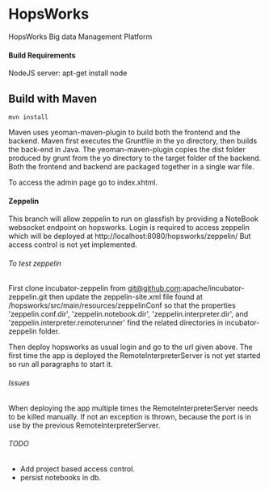 # HopsWorks
HopsWorks Big data Management Platform

#### Build Requirements
NodeJS server:
apt-get install node

## Build with Maven
    mvn install 
Maven uses yeoman-maven-plugin to build both the frontend and the backend.
Maven first executes the Gruntfile in the yo directory, then builds the back-end in Java.
The yeoman-maven-plugin copies the dist folder produced by grunt from the yo directory to the target folder of the backend.
Both the frontend and backend are packaged together in a single war file.

To access the admin page go to index.xhtml.

#### Zeppelin
This branch will allow zeppelin to run on glassfish by providing a NoteBook websocket endpoint on hopsworks.
Login is required to access zeppelin which will be deployed at 
    http://localhost:8080/hopsworks/zeppelin/ 
But access control is not yet implemented. 

###### To test zeppelin 
First clone incubator-zeppelin from git@github.com:apache/incubator-zeppelin.git 
then update the zeppelin-site.xml file found at /hopsworks/src/main/resources/zeppelinConf so that 
the properties 'zeppelin.conf.dir', 'zeppelin.notebook.dir', 'zeppelin.interpreter.dir', and 'zeppelin.interpreter.remoterunner'
find the related directories in incubator-zeppelin folder.  

Then deploy hopsworks as usual login and go to the url given above.
The first time the app is deployed the RemoteInterpreterServer is not yet started so run all paragraphs to start it.

###### Issues 

When deploying the app multiple times the RemoteInterpreterServer needs to be killed manually. If not an exception is thrown,
because the port is in use by the previous RemoteInterpreterServer.

###### TODO

  * Add project based access control.
  * persist notebooks in db.
 
